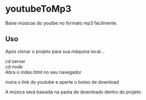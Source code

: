 
# youtubeToMp3

Baixe músicas do youtbe no formato mp3 facilmente.


## Uso

Após clonar o projeto para sua máquina local...

cd server <br>
cd node <br>
Abra o index.html no seu navegador <br>

insira o link do youtube e aperte o botao de download <br>

A música será baixada na pasta de downloads dentro do projeto
